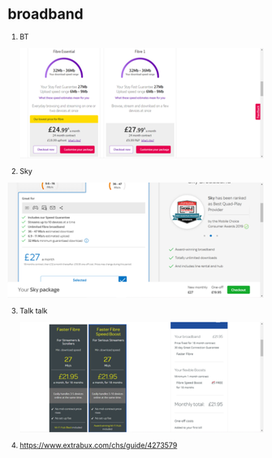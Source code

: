 # broadband

1. BT

   ![image-20201016231009948](./img/image-20201016231009948.png)

2. Sky

![image-20201016231105902](./img/image-20201016231105902.png)

3. Talk talk

   ![image-20201016231209744](./img/image-20201016231209744.png)

4. https://www.extrabux.com/chs/guide/4273579